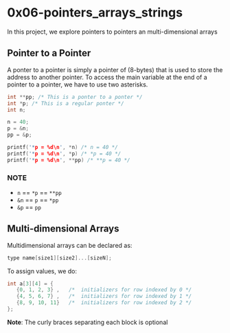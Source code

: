 # 0x06-pointers_arrays_strings
In this project, we explore pointers to pointers an multi-dimensional arrays

## Pointer to a Pointer
A ponter to a pointer is simply a pointer of (8-bytes) that is used to store the address to another pointer. To access the main variable at the end of a pointer to a pointer, we have to use two asterisks.

```c
int **pp; /* This is a ponter to a ponter */
int *p; /* This is a regular ponter */
int n;

n = 40;
p = &n;
pp = &p;

printf('*p = %d\n', *n) /* n = 40 */
printf('*p = %d\n', *p) /* *p = 40 */
printf('*p = %d\n', **pp) /* **p = 40 */
```

### NOTE
* `n` == `*p` == `**pp`
* `&n` == `p` == `*pp`
* `&p` == `pp`

## Multi-dimensional Arrays
Multidimensional arrays can be declared as:
```c
type name[size1][size2]...[sizeN];
```
To assign values, we do:
```c
int a[3][4] = {  
   {0, 1, 2, 3} ,   /*  initializers for row indexed by 0 */
   {4, 5, 6, 7} ,   /*  initializers for row indexed by 1 */
   {8, 9, 10, 11}   /*  initializers for row indexed by 2 */
};
```
**Note**: The curly braces separating each block is optional
